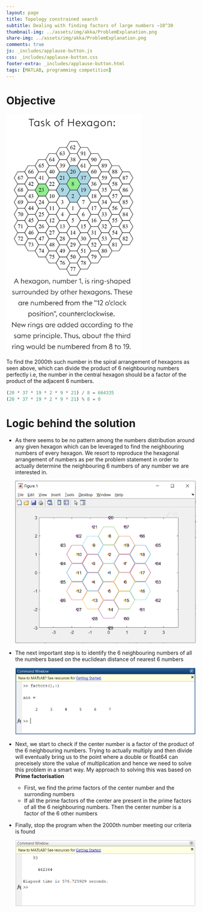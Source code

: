 ```yaml
---
layout: page
title: Topology constrained search
subtitle: Dealing with finding factors of large numbers ~10^30
thumbnail-img: ../assets/img/akka/ProblemExplanation.png
share-img: ../assets/img/akka/ProblemExplanation.png
comments: true
js: _includes/applause-button.js
css: _includes/applause-button.css
footer-extra: _includes/applause-button.html
tags: [MATLAB, programming competition]
---
```


# Objective

![Problem_snap](../assets/img/akka/ProblemExplanation.png)

To find the 2000th such number in the spiral arrangement of hexagons as seen above, which can divide the product of 6 neighbouring numbers perfectly i.e, the number in the central hexagon should be a factor of the product of the adjacent 6 numbers.

```python
(20 * 37 * 19 * 2 * 9 * 21) / 8 = 664335
(20 * 37 * 19 * 2 * 9 * 21) % 8 = 0
```

# Logic behind the solution

 * As there seems to be no pattern among the numbers distribution around any given hexagon which can be leveraged to find the neighbouring numbers of every hexagon. We resort to reproduce the hexagonal arrangement of numbers as per the problem statement in order to actually determine the neighbouring 6 numbers of any number we are interested in.
 
    ![hex arrangement](../assets/img/akka/PointsandHex.png)

 * The next important step is to identify the 6 neighbouring numbers of all the numbers based on the euclidean distance of nearest 6 numbers
 
    ![factors](../assets/img/akka/Neighbours.png)

 * Next, we start to check if the center number is a factor of the product of the 6 neighbouring numbers. Trying to actually multiply and then divide will eventually bring us to the point where a double or float64 can preceisely store the value of multiplication and hence we need to solve this problem in a smart way. My approach to solving this was based on **Prime factorisation**

     * First, we find the prime factors of the center number and the surronding numbers
     * If all the prime factors of the center are present in the prime factors of all the 6 	  	 neighbouring numbers. Then the center number is a factor of the 6 other numbers

 * Finally, stop the program when the 2000th number meeting our criteria is found
 
    ![solution](../assets/img/akka/FinalSolution.png)
 
